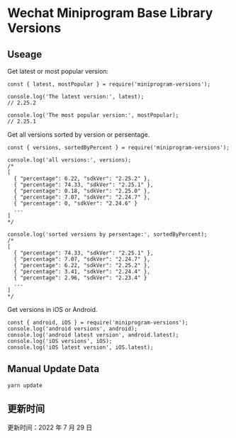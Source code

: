 
# Wechat Miniprogram Base Library Versions

## Useage

Get latest or most popular version:

```;
const { latest, mostPopular } = require('miniprogram-versions');

console.log('The latest version:', latest);
// 2.25.2

console.log('The most popular version:', mostPopular);
// 2.25.1

```

Get all versions sorted by version or persentage.

```
const { versions, sortedByPercent } = require('miniprogram-versions');

console.log('all versions:', versions);
/*
[
  { "percentage": 6.22, "sdkVer": "2.25.2" },
  { "percentage": 74.33, "sdkVer": "2.25.1" },
  { "percentage": 0.18, "sdkVer": "2.25.0" },
  { "percentage": 7.07, "sdkVer": "2.24.7" },
  { "percentage": 0, "sdkVer": "2.24.6" }
  ...
]
*/

console.log('sorted versions by persentage:', sortedByPercent);
/*
[
  { "percentage": 74.33, "sdkVer": "2.25.1" },
  { "percentage": 7.07, "sdkVer": "2.24.7" },
  { "percentage": 6.22, "sdkVer": "2.25.2" },
  { "percentage": 3.41, "sdkVer": "2.24.4" },
  { "percentage": 2.96, "sdkVer": "2.23.4" }
  ...
]
*/
```

Get versions in iOS or Android.

```
const { android, iOS } = require('miniprogram-versions');
console.log('android versions', android);
console.log('android latest version', android.latest);
console.log('iOS versions', iOS);
console.log('iOS latest version', iOS.latest);
```

## Manual Update Data

```
yarn update
```

## 更新时间

更新时间：2022 年 7 月 29 日
